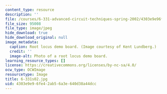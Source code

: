 ```yaml
---
content_type: resource
description: ''
file: /courses/6-331-advanced-circuit-techniques-spring-2002/4303e9e96fe42ab56a3e640d38a44dcc_6-331s02.jpg
file_size: 95008
file_type: image/jpeg
hide_download: true
hide_download_original: null
image_metadata:
  caption: Root locus demo board. (Image courtesy of Kent Lundberg.)
  credit: ''
  image-alt: Photo of a root locus demo board.
learning_resource_types: []
license: https://creativecommons.org/licenses/by-nc-sa/4.0/
ocw_type: OCWImage
resourcetype: Image
title: 6-331s02.jpg
uid: 4303e9e9-6fe4-2ab5-6a3e-640d38a44dcc
---
```

